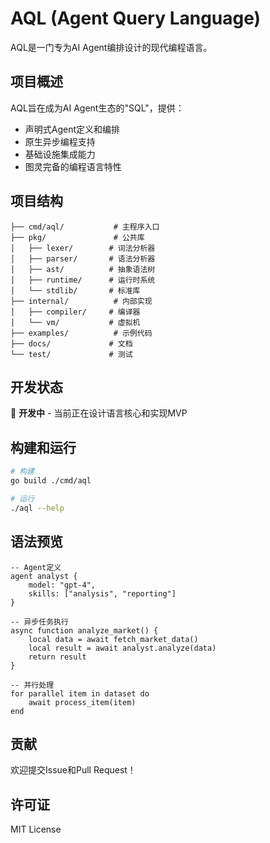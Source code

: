 # AQL (Agent Query Language)

AQL是一门专为AI Agent编排设计的现代编程语言。

## 项目概述

AQL旨在成为AI Agent生态的"SQL"，提供：
- 声明式Agent定义和编排
- 原生异步编程支持
- 基础设施集成能力
- 图灵完备的编程语言特性

## 项目结构

```
├── cmd/aql/           # 主程序入口
├── pkg/               # 公共库
│   ├── lexer/        # 词法分析器
│   ├── parser/       # 语法分析器
│   ├── ast/          # 抽象语法树
│   ├── runtime/      # 运行时系统
│   └── stdlib/       # 标准库
├── internal/          # 内部实现
│   ├── compiler/     # 编译器
│   └── vm/           # 虚拟机
├── examples/          # 示例代码
├── docs/             # 文档
└── test/             # 测试
```

## 开发状态

🚧 **开发中** - 当前正在设计语言核心和实现MVP

## 构建和运行

```bash
# 构建
go build ./cmd/aql

# 运行
./aql --help
```

## 语法预览

```aql
-- Agent定义
agent analyst {
    model: "gpt-4",
    skills: ["analysis", "reporting"]
}

-- 异步任务执行
async function analyze_market() {
    local data = await fetch_market_data()
    local result = await analyst.analyze(data)
    return result
}

-- 并行处理
for parallel item in dataset do
    await process_item(item)
end
```

## 贡献

欢迎提交Issue和Pull Request！

## 许可证

MIT License 